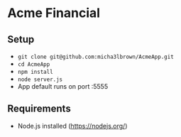 # Acme Financial

## Setup
* `git clone git@github.com:micha3lbrown/AcmeApp.git`
* `cd AcmeApp`
* `npm install`
* `node server.js`
* App default runs on port :5555

## Requirements

* Node.js installed (https://nodejs.org/)
